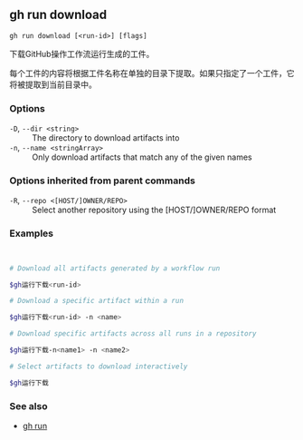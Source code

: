 

## gh run download

```
gh run download [<run-id>] [flags]
```

下载GitHub操作工作流运行生成的工件。

每个工件的内容将根据工件名称在单独的目录下提取。如果只指定了一个工件，它将被提取到当前目录中。

### Options

<dl class="flags">
	<dt><code>-D</code>, <code>--dir &lt;string&gt;</code></dt>
	<dd>The directory to download artifacts into</dd>

<dt><code>-n</code>, <code>--name &lt;stringArray&gt;</code></dt>
<dd>Only download artifacts that match any of the given names</dd>

</dl>

### Options inherited from parent commands

<dl class="flags">
	<dt><code>-R</code>, <code>--repo &lt;[HOST/]OWNER/REPO&gt;</code></dt>
	<dd>Select another repository using the [HOST/]OWNER/REPO format</dd>
</dl>

### Examples

```bash


# Download all artifacts generated by a workflow run

$gh运行下载<run-id>

# Download a specific artifact within a run

$gh运行下载<run-id> -n <name>

# Download specific artifacts across all runs in a repository

$gh运行下载-n<name1> -n <name2>

# Select artifacts to download interactively

$gh运行下载
```


### See also

-   [gh run](./gh_run)
